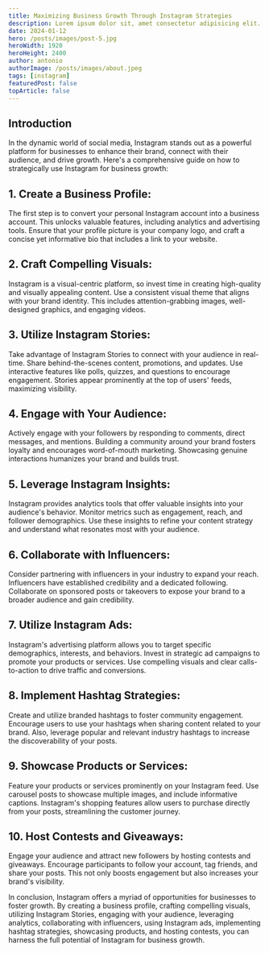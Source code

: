 ```yaml
---
title: Maximizing Business Growth Through Instagram Strategies
description: Lorem ipsum dolor sit, amet consectetur adipisicing elit. Hic eos odit sequi minima iure natus, odio tempora sit.
date: 2024-01-12
hero: /posts/images/post-5.jpg
heroWidth: 1920
heroHeight: 2400
author: antonio
authorImage: /posts/images/about.jpeg
tags: [instagram]
featuredPost: false
topArticle: false
---
```


## **Introduction**

In the dynamic world of social media, Instagram stands out as a powerful platform for businesses to enhance their brand, connect with their audience, and drive growth. Here's a comprehensive guide on how to strategically use Instagram for business growth:

## 1. **Create a Business Profile:**

The first step is to convert your personal Instagram account into a business account. This unlocks valuable features, including analytics and advertising tools. Ensure that your profile picture is your company logo, and craft a concise yet informative bio that includes a link to your website.

## 2. **Craft Compelling Visuals:**

Instagram is a visual-centric platform, so invest time in creating high-quality and visually appealing content. Use a consistent visual theme that aligns with your brand identity. This includes attention-grabbing images, well-designed graphics, and engaging videos.

## 3. **Utilize Instagram Stories:**

Take advantage of Instagram Stories to connect with your audience in real-time. Share behind-the-scenes content, promotions, and updates. Use interactive features like polls, quizzes, and questions to encourage engagement. Stories appear prominently at the top of users' feeds, maximizing visibility.

## 4. **Engage with Your Audience:**

Actively engage with your followers by responding to comments, direct messages, and mentions. Building a community around your brand fosters loyalty and encourages word-of-mouth marketing. Showcasing genuine interactions humanizes your brand and builds trust.

## 5. **Leverage Instagram Insights:**

Instagram provides analytics tools that offer valuable insights into your audience's behavior. Monitor metrics such as engagement, reach, and follower demographics. Use these insights to refine your content strategy and understand what resonates most with your audience.

## 6. **Collaborate with Influencers:**

Consider partnering with influencers in your industry to expand your reach. Influencers have established credibility and a dedicated following. Collaborate on sponsored posts or takeovers to expose your brand to a broader audience and gain credibility.

## 7. **Utilize Instagram Ads:**

Instagram's advertising platform allows you to target specific demographics, interests, and behaviors. Invest in strategic ad campaigns to promote your products or services. Use compelling visuals and clear calls-to-action to drive traffic and conversions.

## 8. **Implement Hashtag Strategies:**

Create and utilize branded hashtags to foster community engagement. Encourage users to use your hashtags when sharing content related to your brand. Also, leverage popular and relevant industry hashtags to increase the discoverability of your posts.

## 9. **Showcase Products or Services:**

Feature your products or services prominently on your Instagram feed. Use carousel posts to showcase multiple images, and include informative captions. Instagram's shopping features allow users to purchase directly from your posts, streamlining the customer journey.

## 10. **Host Contests and Giveaways:**

Engage your audience and attract new followers by hosting contests and giveaways. Encourage participants to follow your account, tag friends, and share your posts. This not only boosts engagement but also increases your brand's visibility.

In conclusion, Instagram offers a myriad of opportunities for businesses to foster growth. By creating a business profile, crafting compelling visuals, utilizing Instagram Stories, engaging with your audience, leveraging analytics, collaborating with influencers, using Instagram ads, implementing hashtag strategies, showcasing products, and hosting contests, you can harness the full potential of Instagram for business growth.
